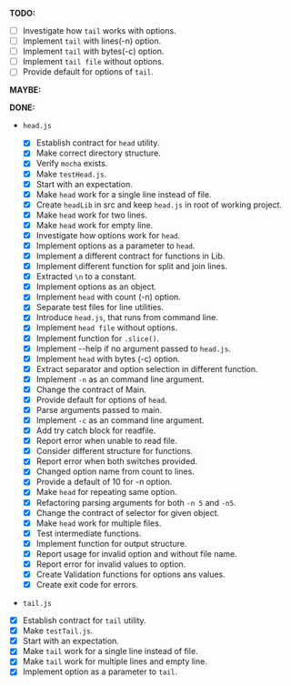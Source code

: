 __TODO:__

- [ ] Investigate how `tail` works with options.
- [ ] Implement `tail` with lines(-n) option.
- [ ] Implement `tail` with bytes(-c) option.
- [ ] Implement `tail file` without options.
- [ ] Provide default for options of `tail`.
 
__MAYBE:__

__DONE:__

* `head.js`

  - [x] Establish contract for `head` utility.
  - [x] Make correct directory structure.
  - [x] Verify `mocha` exists.
  - [x] Make `testHead.js`.
  - [x] Start with an expectation.
  - [x] Make `head` work for a single line instead of file.
  - [x] Create `headLib` in src and keep `head.js` in root of working project.
  - [x] Make `head` work for two lines.
  - [x] Make `head` work for empty line.
  - [x] Investigate how options work for `head`.
  - [x] Implement options as a parameter to `head`.
  - [x] Implement a different contract for functions in Lib.
  - [x] Implement different function for split and join lines.
  - [x] Extracted `\n` to a constant.
  - [x] Implement options as an object.
  - [x] Implement `head` with count (-n) option.
  - [x] Separate test files for line utilities.
  - [x] Introduce `head.js`, that runs from command line. 
  - [x] Implement `head file` without options.
  - [x] Implement function for `.slice()`.
  - [x] Implement --help if no argument passed to `head.js`.
  - [x] Implement `head` with bytes (-c) option.
  - [x] Extract separator and option selection in different function.
  - [x] Implement `-n` as an command line argument.
  - [x] Change the contract of Main.
  - [x] Provide default for options of `head`.
  - [x] Parse arguments passed to main.
  - [x] Implement `-c` as an command line argument.
  - [x] Add try catch block for readfile.
  - [x] Report error when unable to read file.
  - [x] Consider different structure for functions.
  - [x] Report error when both switches provided.
  - [x] Changed option name from count to lines.
  - [x] Provide a default of 10 for -n option.
  - [x] Make `head` for repeating same option.
  - [x] Refactoring parsing arguments for both `-n 5` and `-n5`.
  - [x] Change the contract of selector for given object.
  - [x] Make `head` work for multiple files.
  - [x] Test intermediate functions.
  - [x] Implement function for output structure.
  - [x] Report usage for invalid option and without file name.
  - [x] Report error for invalid values to option.
  - [x] Create Validation functions for options ans values.
  - [x] Create exit code for errors.

* `tail.js`

- [x] Establish contract for `tail` utility.
- [x] Make `testTail.js`.
- [x] Start with an expectation.
- [x] Make `tail` work for a single line instead of file.
- [x] Make `tail` work for multiple lines and empty line.
- [x] Implement option as a parameter to `tail`.
